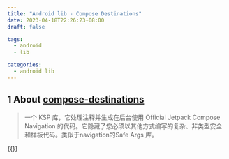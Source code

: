 ```yaml
---
title: "Android lib - Compose Destinations"
date: 2023-04-18T22:26:23+08:00
draft: false

tags: 
  - android
  - lib

categories:
  - android lib
---
```


## 1 About [compose-destinations](https://github.com/raamcosta/compose-destinations)
>一个 KSP 库，它处理注释并生成在后台使用 Official Jetpack Compose Navigation 的代码。它隐藏了您必须以其他方式编写的复杂、非类型安全和样板代码。类似于navigation的Safe Args 库。

{{<youtube Q3iZyW2etm4>}}